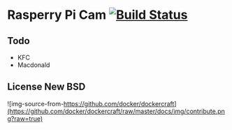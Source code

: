 # Rasperry Pi Cam [![Build Status](https://travis-ci.org/qfdk/projetESIR.svg?branch=master)](https://travis-ci.org/qfdk/projetESIR)




## Todo

- KFC
- Macdonald


## License New BSD
![img-source-from-https://github.com/docker/dockercraft](https://github.com/docker/dockercraft/raw/master/docs/img/contribute.png?raw=true)

